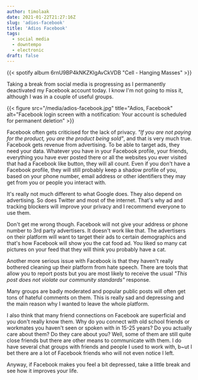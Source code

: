 ```yaml
---
author: timolaak
date: 2021-01-22T21:27:16Z
slug: 'adios-facebook'
title: 'Adios Facebook'
tags:
  - social media
  - downtempo
  - electronic
draft: false
---
```


{{< spotify album 6rnU9BP4kNKZKIgAvCkVDB "Cell - Hanging Masses" >}}

Taking a break from social media is progressing as I permanently deactivated my Facebook account today. I know I'm not going to miss it, although I was in a couple of useful groups.

{{< figure src="/media/adios-facebook.jpg" title="Adios, Facebook" alt="Facebook login screen with a notification: Your account is scheduled for permanent deletion" >}}

Facebook often gets criticised for the lack of privacy. _"If you are not paying for the product, you are the product being sold"_, and that is very much true. Facebook gets revenue from advertising. To be able to target ads, they need your data. Whatever you have in your Facebook profile, your friends, everything you have ever posted there or all the websites you ever visited that had a Facebook like button, they will all count. Even if you don't have a Facebook profile, they will still probably keep a shadow profile of you, based on your phone number, email address or other identifiers they may get from you or people you interact with.

It's really not much different to what Google does. They also depend on advertising. So does Twitter and most of the internet. That's why ad and tracking blockers will improve your privacy and I recommend everyone to use them.

Don't get me wrong though. Facebook will not give your address or phone number to 3rd party advertisers. It doesn't work like that. The advertisers on their platform will want to target their ads to certain demographics and that's how Facebook will show you the cat food ad. You liked so many cat pictures on your feed that they will think you probably have a cat.

Another more serious issue with Facebook is that they haven't really bothered cleaning up their platform from hate speech. There are tools that allow you to report posts but you are most likely to receive the usual _"This post does not violate our community standards"_ response.

Many groups are badly moderated and popular public posts will often get tons of hateful comments on them. This is really sad and depressing and the main reason why I wanted to leave the whole platform.

I also think that many friend connections on Facebook are superficial and you don't really know them. Why do you connect with old school friends or workmates you haven't seen or spoken with in 15-25 years? Do you actually care about them? Do they care about you? Well, some of them are still quite close friends but there are other means to communicate with them. I do have several chat groups with friends and people I used to work with, b~ut I bet there are a lot of Facebook friends who will not even notice I left.

Anyway, if Facebook makes you feel a bit depressed, take a little break and see how it improves your life.
